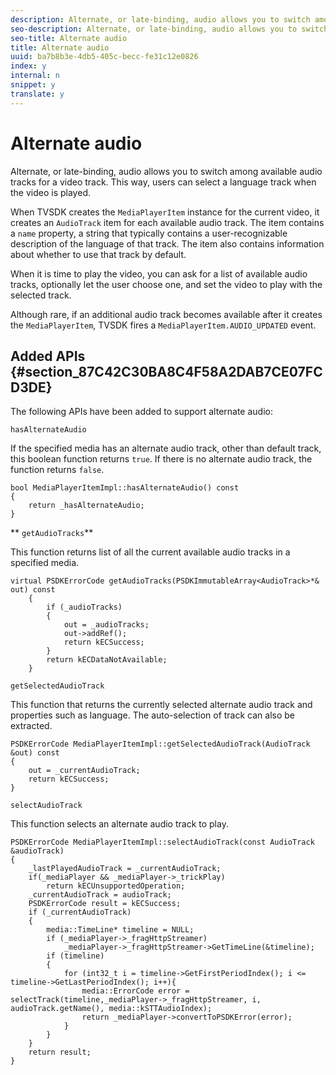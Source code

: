 ```yaml
---
description: Alternate, or late-binding, audio allows you to switch among available audio tracks for a video track. This way, users can select a language track when the video is played.
seo-description: Alternate, or late-binding, audio allows you to switch among available audio tracks for a video track. This way, users can select a language track when the video is played.
seo-title: Alternate audio
title: Alternate audio
uuid: ba7b8b3e-4db5-405c-becc-fe31c12e0826
index: y
internal: n
snippet: y
translate: y
---
```


# Alternate audio

Alternate, or late-binding, audio allows you to switch among available audio tracks for a video track. This way, users can select a language track when the video is played.


<a id="section_E4F9DC28A2944BD08B4190A7F98A8365"></a>

When TVSDK creates the `MediaPlayerItem` instance for the current video, it creates an `AudioTrack` item for each available audio track. The item contains a `name` property, a string that typically contains a user-recognizable description of the language of that track. The item also contains information about whether to use that track by default. 

When it is time to play the video, you can ask for a list of available audio tracks, optionally let the user choose one, and set the video to play with the selected track. 

Although rare, if an additional audio track becomes available after it creates the `MediaPlayerItem`, TVSDK fires a `MediaPlayerItem.AUDIO_UPDATED` event. 

## Added APIs {#section_87C42C30BA8C4F58A2DAB7CE07FCD3DE}

The following APIs have been added to support alternate audio: 

`hasAlternateAudio` 

If the specified media has an alternate audio track, other than default track, this boolean function returns `true`. If there is no alternate audio track, the function returns `false`. 
```
bool MediaPlayerItemImpl::hasAlternateAudio() const 
{ 
    return _hasAlternateAudio; 
}
```


** `getAudioTracks`** 

This function returns list of all the current available audio tracks in a specified media. 
```
virtual PSDKErrorCode getAudioTracks(PSDKImmutableArray<AudioTrack>*& out) const 
    { 
        if (_audioTracks) 
        { 
            out = _audioTracks; 
            out->addRef(); 
            return kECSuccess; 
        } 
        return kECDataNotAvailable; 
    }
```


`getSelectedAudioTrack` 

This function that returns the currently selected alternate audio track and properties such as language. The auto-selection of track can also be extracted. 
```
PSDKErrorCode MediaPlayerItemImpl::getSelectedAudioTrack(AudioTrack &out) const 
{ 
    out = _currentAudioTrack; 
    return kECSuccess; 
}
```


`selectAudioTrack` 

This function selects an alternate audio track to play. 
```
PSDKErrorCode MediaPlayerItemImpl::selectAudioTrack(const AudioTrack &audioTrack) 
{ 
    _lastPlayedAudioTrack = _currentAudioTrack; 
    if(_mediaPlayer && _mediaPlayer->_trickPlay) 
        return kECUnsupportedOperation; 
    _currentAudioTrack = audioTrack; 
    PSDKErrorCode result = kECSuccess; 
    if (_currentAudioTrack) 
    { 
        media::TimeLine* timeline = NULL; 
        if (_mediaPlayer->_fragHttpStreamer) 
            _mediaPlayer->_fragHttpStreamer->GetTimeLine(&timeline); 
        if (timeline) 
        { 
            for (int32_t i = timeline->GetFirstPeriodIndex(); i <= timeline->GetLastPeriodIndex(); i++){ 
                media::ErrorCode error = selectTrack(timeline,_mediaPlayer->_fragHttpStreamer, i, audioTrack.getName(), media::kSTTAudioIndex); 
                return _mediaPlayer->convertToPSDKError(error); 
            } 
        } 
    }   
    return result; 
}
```

